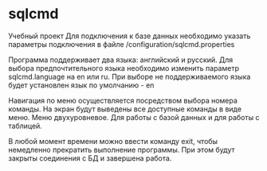 # sqlcmd
Учебный проект
Для подключения к базе данных необходимо указать параметры подключения в файле /configuration/sqlcmd.properties

Программа поддерживает два языка: английский и русский.
Для выбора предпочтительного языка необходимо изменить параметр sqlcmd.language на en или ru.
При выборе не поддерживаемого языка будет установлен язык по умолчанию - en

Навигация по меню осуществляется посредством выбора номера команды. На экран будут выведены все доступные команды в виде меню.
Меню двухуровневое. Для работы с базой данных и для работы с таблицей.

В любой момент времени можно ввести команду exit, чтобы немедленно прекратить выполнение программы. 
При этом будут закрыты соединения с БД и завершена работа.
